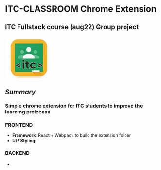 # ITC-CLASSROOM Chrome Extension
## ITC Fullstack course (aug22) Group project
<img src='./logo.png' width=150px />

## *Summary*
### Simple chrome extension for ITC students to improve the learning proiccess
### FRONTEND
- **Framework**: React + Webpack to build the extension folder
- **UI / Styling**: 

### BACKEND
-

